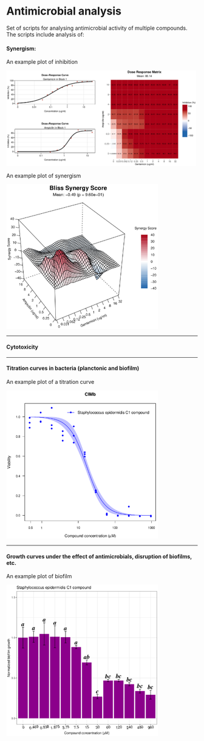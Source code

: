 # Antimicrobial analysis

Set of scripts for analysing antimicrobial activity of multiple compounds. The scripts include analysis of: 

#### Synergism:

  An example plot of inhibition

<img src="demo_images/Synergism_inhibition.png" width="500"/>

  An example plot of synergism

<img src="demo_images/Synergism.png" width="400"/>

--------------------------------------------------------------

#### Cytotoxicity

--------------------------------------------------------------

#### Titration curves in bacteria (planctonic and biofilm)

  An example plot of a titration curve

<img src="demo_images/Titration_BF.png" width="400"/>

--------------------------------------------------------------

#### Growth curves under the effect of antimicrobials, disruption of biofilms, etc.  

  An example plot of biofilm

<img src="demo_images/CV_biofilm.png" width="400"/>

